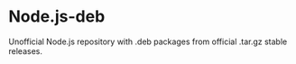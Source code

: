 # Node.js-deb
Unofficial Node.js repository with .deb packages from official .tar.gz stable releases.
